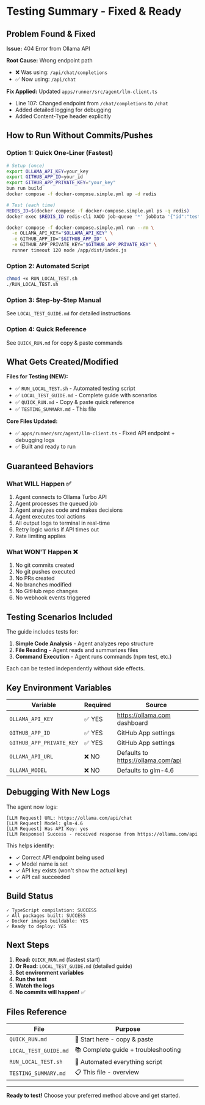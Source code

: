 # Testing Summary - Fixed & Ready

## Problem Found & Fixed

**Issue:** 404 Error from Ollama API

**Root Cause:** Wrong endpoint path
- ❌ Was using: `/api/chat/completions`
- ✅ Now using: `/api/chat`

**Fix Applied:** Updated `apps/runner/src/agent/llm-client.ts`
- Line 107: Changed endpoint from `/chat/completions` to `/chat`
- Added detailed logging for debugging
- Added Content-Type header explicitly

## How to Run Without Commits/Pushes

### Option 1: Quick One-Liner (Fastest)
```bash
# Setup (once)
export OLLAMA_API_KEY=your_key
export GITHUB_APP_ID=your_id
export GITHUB_APP_PRIVATE_KEY="your_key"
bun run build
docker compose -f docker-compose.simple.yml up -d redis

# Test (each time)
REDIS_ID=$(docker compose -f docker-compose.simple.yml ps -q redis)
docker exec $REDIS_ID redis-cli XADD job-queue '*' jobData '{"id":"test-'$(date +%s)'","installationId":0,"repoOwner":"test","repoName":"test","taskType":"autonomous","status":"pending","taskParams":{"issueTitle":"Test","issueBody":"List files"},"createdAt":"'$(date -u +%Y-%m-%dT%H:%M:%S.000Z)'"}'

docker compose -f docker-compose.simple.yml run --rm \
  -e OLLAMA_API_KEY="$OLLAMA_API_KEY" \
  -e GITHUB_APP_ID="$GITHUB_APP_ID" \
  -e GITHUB_APP_PRIVATE_KEY="$GITHUB_APP_PRIVATE_KEY" \
  runner timeout 120 node /app/dist/index.js
```

### Option 2: Automated Script
```bash
chmod +x RUN_LOCAL_TEST.sh
./RUN_LOCAL_TEST.sh
```

### Option 3: Step-by-Step Manual
See `LOCAL_TEST_GUIDE.md` for detailed instructions

### Option 4: Quick Reference
See `QUICK_RUN.md` for copy & paste commands

## What Gets Created/Modified

**Files for Testing (NEW):**
- ✅ `RUN_LOCAL_TEST.sh` - Automated testing script
- ✅ `LOCAL_TEST_GUIDE.md` - Complete guide with scenarios
- ✅ `QUICK_RUN.md` - Copy & paste quick reference
- ✅ `TESTING_SUMMARY.md` - This file

**Core Files Updated:**
- ✅ `apps/runner/src/agent/llm-client.ts` - Fixed API endpoint + debugging logs
- ✅ Built and ready to run

## Guaranteed Behaviors

### What WILL Happen ✅
1. Agent connects to Ollama Turbo API
2. Agent processes the queued job
3. Agent analyzes code and makes decisions
4. Agent executes tool actions
5. All output logs to terminal in real-time
6. Retry logic works if API times out
7. Rate limiting applies

### What WON'T Happen ❌
1. No git commits created
2. No git pushes executed
3. No PRs created
4. No branches modified
5. No GitHub repo changes
6. No webhook events triggered

## Testing Scenarios Included

The guide includes tests for:
1. **Simple Code Analysis** - Agent analyzes repo structure
2. **File Reading** - Agent reads and summarizes files
3. **Command Execution** - Agent runs commands (npm test, etc.)

Each can be tested independently without side effects.

## Key Environment Variables

| Variable | Required | Source |
|----------|----------|--------|
| `OLLAMA_API_KEY` | ✅ YES | https://ollama.com dashboard |
| `GITHUB_APP_ID` | ✅ YES | GitHub App settings |
| `GITHUB_APP_PRIVATE_KEY` | ✅ YES | GitHub App settings |
| `OLLAMA_API_URL` | ❌ NO | Defaults to https://ollama.com/api |
| `OLLAMA_MODEL` | ❌ NO | Defaults to glm-4.6 |

## Debugging With New Logs

The agent now logs:
```
[LLM Request] URL: https://ollama.com/api/chat
[LLM Request] Model: glm-4.6
[LLM Request] Has API Key: yes
[LLM Response] Success - received response from https://ollama.com/api
```

This helps identify:
- ✓ Correct API endpoint being used
- ✓ Model name is set
- ✓ API key exists (won't show the actual key)
- ✓ API call succeeded

## Build Status

```
✓ TypeScript compilation: SUCCESS
✓ All packages built: SUCCESS
✓ Docker images buildable: YES
✓ Ready to deploy: YES
```

## Next Steps

1. **Read:** `QUICK_RUN.md` (fastest start)
2. **Or Read:** `LOCAL_TEST_GUIDE.md` (detailed guide)
3. **Set environment variables**
4. **Run the test**
5. **Watch the logs**
6. **No commits will happen!** ✅

## Files Reference

| File | Purpose |
|------|---------|
| `QUICK_RUN.md` | 🚀 Start here - copy & paste |
| `LOCAL_TEST_GUIDE.md` | 📚 Complete guide + troubleshooting |
| `RUN_LOCAL_TEST.sh` | 🤖 Automated everything script |
| `TESTING_SUMMARY.md` | 📋 This file - overview |

---

**Ready to test!** Choose your preferred method above and get started.
